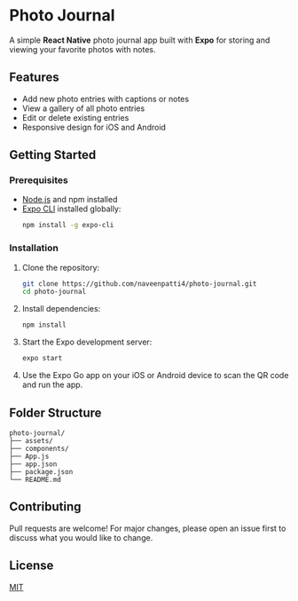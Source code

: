 # Photo Journal

A simple **React Native** photo journal app built with **Expo** for storing and viewing your favorite photos with notes.

## Features

- Add new photo entries with captions or notes
- View a gallery of all photo entries
- Edit or delete existing entries
- Responsive design for iOS and Android

## Getting Started

### Prerequisites

- [Node.js](https://nodejs.org/) and npm installed
- [Expo CLI](https://docs.expo.dev/get-started/installation/) installed globally:
  ```bash
  npm install -g expo-cli
  ```

### Installation

1. Clone the repository:
   ```bash
   git clone https://github.com/naveenpatti4/photo-journal.git
   cd photo-journal
   ```

2. Install dependencies:
   ```bash
   npm install
   ```

3. Start the Expo development server:
   ```bash
   expo start
   ```

4. Use the Expo Go app on your iOS or Android device to scan the QR code and run the app.

## Folder Structure

```
photo-journal/
├── assets/
├── components/
├── App.js
├── app.json
├── package.json
└── README.md
```

## Contributing

Pull requests are welcome! For major changes, please open an issue first to discuss what you would like to change.

## License

[MIT](LICENSE)
